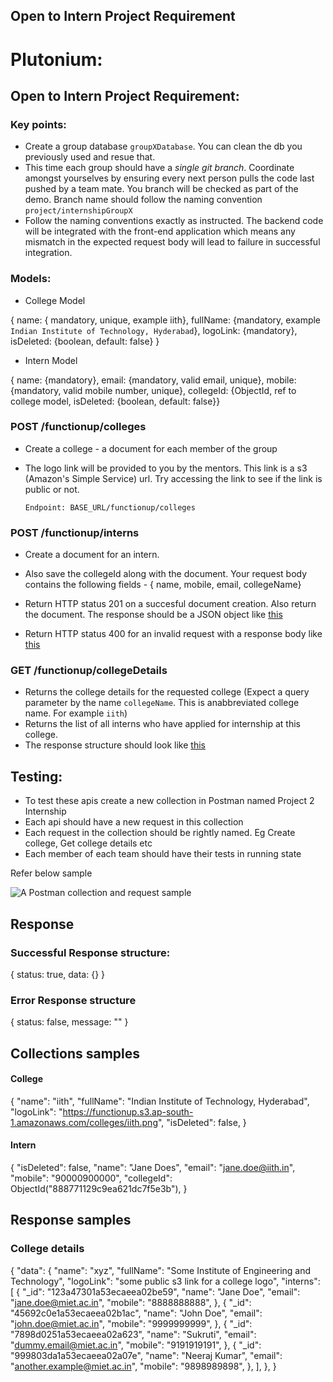 
## Open to Intern Project Requirement
# Plutonium:

## Open to Intern Project Requirement:

### Key points:

- Create a group database `groupXDatabase`. You can clean the db you previously used and resue that.
- This time each group should have a _single git branch_. Coordinate amongst yourselves by ensuring every next person pulls the code last pushed by a team mate. You branch will be checked as part of the demo. Branch name should follow the naming convention `project/internshipGroupX`
- Follow the naming conventions exactly as instructed. The backend code will be integrated with the front-end application which means any mismatch in the expected request body will lead to failure in successful integration.

### Models:


- College Model

{ name: { mandatory, unique, example iith}, fullName: {mandatory, example `Indian Institute of Technology, Hyderabad`}, logoLink: {mandatory}, isDeleted: {boolean, default: false} }

- Intern Model


{ name: {mandatory}, email: {mandatory, valid email, unique}, mobile: {mandatory, valid mobile number, unique}, collegeId: {ObjectId, ref to college model, isDeleted: {boolean, default: false}}


### POST /functionup/colleges

- Create a college - a document for each member of the group
- The logo link will be provided to you by the mentors. This link is a s3 (Amazon's Simple Service) url. Try accessing the link to see if the link is public or not.

  `Endpoint: BASE_URL/functionup/colleges`

### POST /functionup/interns

- Create a document for an intern.
- Also save the collegeId along with the document. Your request body contains the following fields - { name, mobile, email, collegeName}
- Return HTTP status 201 on a succesful document creation. Also return the document. The response should be a JSON object like [this](#successful-response-structure)

- Return HTTP status 400 for an invalid request with a response body like [this](#error-response-structure)

### GET /functionup/collegeDetails

- Returns the college details for the requested college (Expect a query parameter by the name `collegeName`. This is anabbreviated college name. For example `iith`)
- Returns the list of all interns who have applied for internship at this college.
- The response structure should look like [this](#college-details)

## Testing:

- To test these apis create a new collection in Postman named Project 2 Internship
- Each api should have a new request in this collection
- Each request in the collection should be rightly named. Eg Create college, Get college details etc
- Each member of each team should have their tests in running state

Refer below sample

![A Postman collection and request sample](assets/Postman-collection-sample.png)

## Response

### Successful Response structure:


{ status: true, data: {} }


### Error Response structure


{ status: false, message: "" }


## Collections samples

#### College


{
  "name": "iith",
  "fullName": "Indian Institute of Technology, Hyderabad",
  "logoLink": "https://functionup.s3.ap-south-1.amazonaws.com/colleges/iith.png",
  "isDeleted": false,
}


#### Intern


{
  "isDeleted": false,
  "name": "Jane Does",
  "email": "jane.doe@iith.in",
  "mobile": "90000900000",
  "collegeId": ObjectId("888771129c9ea621dc7f5e3b"),
}


## Response samples

### College details


{
  "data":
    {
      "name": "xyz",
      "fullName": "Some Institute of Engineering and Technology",
      "logoLink": "some public s3 link for a college logo",
      "interns":
        [
          {
            "_id": "123a47301a53ecaeea02be59",
            "name": "Jane Doe",
            "email": "jane.doe@miet.ac.in",
            "mobile": "8888888888",
          },
          {
            "_id": "45692c0e1a53ecaeea02b1ac",
            "name": "John Doe",
            "email": "john.doe@miet.ac.in",
            "mobile": "9999999999",
          },
          {
            "_id": "7898d0251a53ecaeea02a623",
            "name": "Sukruti",
            "email": "dummy.email@miet.ac.in",
            "mobile": "9191919191",
          },
          {
            "_id": "999803da1a53ecaeea02a07e",
            "name": "Neeraj Kumar",
            "email": "another.example@miet.ac.in",
            "mobile": "9898989898",
          },
        ],
    },
}

